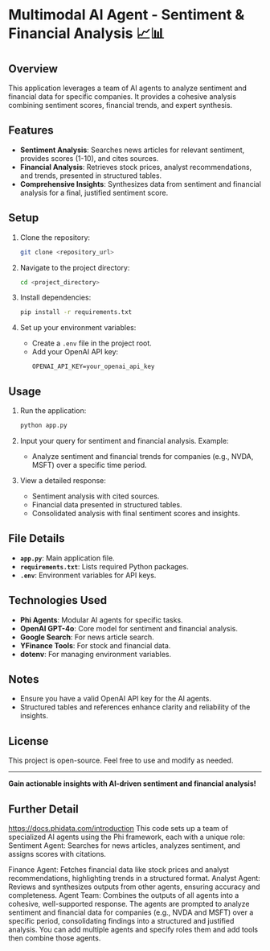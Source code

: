 # Multimodal AI Agent - Sentiment & Financial Analysis 📈📊

## Overview
This application leverages a team of AI agents to analyze sentiment and financial data for specific companies. It provides a cohesive analysis combining sentiment scores, financial trends, and expert synthesis.

## Features
- **Sentiment Analysis**: Searches news articles for relevant sentiment, provides scores (1-10), and cites sources.
- **Financial Analysis**: Retrieves stock prices, analyst recommendations, and trends, presented in structured tables.
- **Comprehensive Insights**: Synthesizes data from sentiment and financial analysis for a final, justified sentiment score.

## Setup
1. Clone the repository:
    ```bash
    git clone <repository_url>
    ```

2. Navigate to the project directory:
    ```bash
    cd <project_directory>
    ```

3. Install dependencies:
    ```bash
    pip install -r requirements.txt
    ```

4. Set up your environment variables:
    - Create a `.env` file in the project root.
    - Add your OpenAI API key:
      ```env
      OPENAI_API_KEY=your_openai_api_key
      ```

## Usage
1. Run the application:
    ```bash
    python app.py
    ```

2. Input your query for sentiment and financial analysis. Example:
    - Analyze sentiment and financial trends for companies (e.g., NVDA, MSFT) over a specific time period.

3. View a detailed response:
    - Sentiment analysis with cited sources.
    - Financial data presented in structured tables.
    - Consolidated analysis with final sentiment scores and insights.

## File Details
- **`app.py`**: Main application file.
- **`requirements.txt`**: Lists required Python packages.
- **`.env`**: Environment variables for API keys.

## Technologies Used
- **Phi Agents**: Modular AI agents for specific tasks.
- **OpenAI GPT-4o**: Core model for sentiment and financial analysis.
- **Google Search**: For news article search.
- **YFinance Tools**: For stock and financial data.
- **dotenv**: For managing environment variables.

## Notes
- Ensure you have a valid OpenAI API key for the AI agents.
- Structured tables and references enhance clarity and reliability of the insights.

## License
This project is open-source. Feel free to use and modify as needed.

---

**Gain actionable insights with AI-driven sentiment and financial analysis!**




## Further Detail
https://docs.phidata.com/introduction
This code sets up a team of specialized AI agents using the Phi framework, each with a unique role:
Sentiment Agent: Searches for news articles, analyzes sentiment, and assigns scores with citations.

Finance Agent: Fetches financial data like stock prices and analyst recommendations, highlighting trends in a structured format.
Analyst Agent: Reviews and synthesizes outputs from other agents, ensuring accuracy and completeness.
Agent Team: Combines the outputs of all agents into a cohesive, well-supported response.
The agents are prompted to analyze sentiment and financial data for companies (e.g., NVDA and MSFT) over a specific period, consolidating findings into a structured and justified analysis.
You can add multiple agents and specify roles them and add tools then combine those agents.
